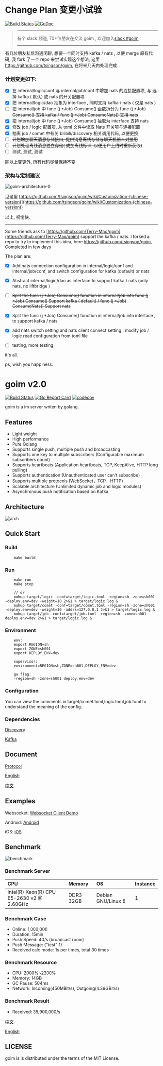 # Change Plan 变更小试验

[![Build Status](https://cloud.drone.io/api/badges/tsingson/goim/status.svg)](https://cloud.drone.io/tsingson/goim)  [![GoDoc](https://godoc.org/github.com/tsingson/goim?status.svg)](https://godoc.org/github.com/tsingson/goim)

>
> ********************************
>
>  有个 slack 频道, 70+位朋友在交流 goim , 欢迎加入[slack #goim](https://join.slack.com/t/reading-go/shared_invite/enQtMjgwNTU5MTE5NjgxLTA5NDQwYzE4NGNhNDI3N2E0ZmYwOGM2MWNjMDUyNjczY2I0OThiNzA5ZTk0MTc1MGYyYzk0NTA0MjM4OTZhYWE)
>
> ********************************
>


有几位朋友私信沟通闲聊, 想要一个同时支持 kafka / nats , 以便 merge 原有代码, 我 fork 了一个 repo 来尝试实现这个想法, 这里 https://github.com/tsingson/goim, 在将来几天内处理完成



### 计划变更如下:
  - [x] 在 internal/logic/conf 与 internal/job/conf 中增加 nats 的连接配置项, 与 选择 kafka ( 默认) 或 nats 的开关配置项
  - [x] 把 internal/logic/dao 抽象为 interface , 同时支持 kafka / nats ( 仅是 nats )
  - [ ] ~~把 internal/job 中 func (j *Job) Consume() 函数拆分为  func (j *Job) Consume() 支持 kafka / func (j *Job) ConsumeNats()  支持 nats~~
  - [x] 把 internal/job 中 func (j *Job) Consume() 抽取为 interface 支持 nats
  - [x] 修改 job / logic 配置项,  从 toml 文件中读取 Nats 开关项与连接配置
  - [x] 抽离 job / comet 中有关 bilibili/discovery 相关调用代码, 以便更换
  - [ ] ~~计划增加聊天消息存储接口, 提供消息离线存储与聊天机器人对接用~~
  - [ ] ~~计划处理离线消息独立存储( 或加离线标识, 以便用户上线时重新获取)~~
  - [ ] 测试, 测试, 测试

除以上变更外, 所有代码尽量保持不变



### 架构与定制建议

![goim-architecture-0](/docs/goim-architecture-0.png)

见这里 [https://github.com/tsingson/goim/wiki/Customization-(chinese-version)](https://github.com/tsingson/goim/wiki/Customization-(chinese-version))


以上, 祝愉快.

----------------

Some friends ask to [https://github.com/Terry-Mao/goim](https://github.com/Terry-Mao/goim) support the kafka / nats. 
I forked a repo to try to implement this idea, here https://github.com/tsingson/goim, Completed in few days



The plan  are:

   - [x] Add nats connection configuration in internal/logic/conf and internal/job/conf, and switch configuration for kafka (default) or nats
   - [x] Abstract internal/logic/dao as interface to support kafka / nats (only nats, no liftbridge )

   - [ ] ~~Split the func (j *Job) Consume() function in internal/job into func (j *Job) Consume() Support kafka ( default) / func (j *Job) ConsumeNats() Support nats~~
  - [x] Split the  func (j *Job) Consume() function in internal/job into interface , to support kafka / nats 
  - [x] add nats switch setting and nats client connect setting , modify  job / logic read configuration from toml file 
  - [ ] testing, more testing 

it's all.

ps, wish you happiness.





goim v2.0
==============
[![Build Status](https://travis-ci.org/Terry-Mao/goim.svg?branch=master)](https://travis-ci.org/Terry-Mao/goim) 
[![Go Report Card](https://goreportcard.com/badge/github.com/Terry-Mao/goim)](https://goreportcard.com/report/github.com/Terry-Mao/goim)
[![codecov](https://codecov.io/gh/Terry-Mao/goim/branch/master/graph/badge.svg)](https://codecov.io/gh/Terry-Mao/goim)

goim is a im server writen by golang.

## Features
 * Light weight
 * High performance
 * Pure Golang
 * Supports single push, multiple push and broadcasting
 * Supports one key to multiple subscribers (Configurable maximum subscribers count)
 * Supports heartbeats (Application heartbeats, TCP, KeepAlive, HTTP long pulling)
 * Supports authentication (Unauthenticated user can't subscribe)
 * Supports multiple protocols (WebSocket，TCP，HTTP）
 * Scalable architecture (Unlimited dynamic job and logic modules)
 * Asynchronous push notification based on Kafka

## Architecture
![arch](./docs/arch.png)

## Quick Start

### Build
```
    make build
```

### Run
```
    make run
    make stop

    // or
    nohup target/logic -conf=target/logic.toml -region=sh -zone=sh001 -deploy.env=dev -weight=10 2>&1 > target/logic.log &
    nohup target/comet -conf=target/comet.toml -region=sh -zone=sh001 -deploy.env=dev -weight=10 -addrs=127.0.0.1 2>&1 > target/logic.log &
    nohup target/job -conf=target/job.toml -region=sh -zone=sh001 -deploy.env=dev 2>&1 > target/logic.log &

```
### Environment
```
    env:
    export REGION=sh
    export ZONE=sh001
    export DEPLOY_ENV=dev

    supervisor:
    environment=REGION=sh,ZONE=sh001,DEPLOY_ENV=dev

    go flag:
    -region=sh -zone=sh001 deploy.env=dev
```
### Configuration
You can view the comments in target/comet.toml,logic.toml,job.toml to understand the meaning of the config.

### Dependencies
[Discovery](https://github.com/bilibili/discovery)

[Kafka](https://kafka.apache.org/quickstart)

## Document
[Protocol](./docs/protocol.png)

[English](./README_en.md)

[中文](./README_cn.md)

## Examples
Websocket: [Websocket Client Demo](https://github.com/Terry-Mao/goim/tree/master/examples/javascript)

Android: [Android](https://github.com/roamdy/goim-sdk)

iOS: [iOS](https://github.com/roamdy/goim-oc-sdk)

## Benchmark
![benchmark](./docs/benchmark.jpg)

### Benchmark Server
| CPU | Memory | OS | Instance |
| :---- | :---- | :---- | :---- |
| Intel(R) Xeon(R) CPU E5-2630 v2 @ 2.60GHz  | DDR3 32GB | Debian GNU/Linux 8 | 1 |

### Benchmark Case
* Online: 1,000,000
* Duration: 15min
* Push Speed: 40/s (broadcast room)
* Push Message: {"test":1}
* Received calc mode: 1s per times, total 30 times

### Benchmark Resource
* CPU: 2000%~2300%
* Memory: 14GB
* GC Pause: 504ms
* Network: Incoming(450MBit/s), Outgoing(4.39GBit/s)

### Benchmark Result
* Received: 35,900,000/s

[中文](./docs/benchmark_cn.md)

[English](./docs/benchmark_en.md)

## LICENSE
goim is is distributed under the terms of the MIT License.
